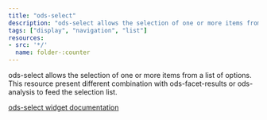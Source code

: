 ```yaml
---
title: "ods-select"
description: "ods-select allows the selection of one or more items from a list of options. This resource present different combinations with ods-facet-results or ods-analysis to feed the selection list."
tags: ["display", "navigation", "list"]
resources:
- src: '*/'
  name: folder-:counter
---
```


ods-select allows the selection of one or more items from a list of options. This resource present different combination with ods-facet-results or ods-analysis to feed the selection list.

[ods-select widget documentation](https://help.opendatasoft.com/widgets/#/api/ods-widgets.directive:odsSelect)
